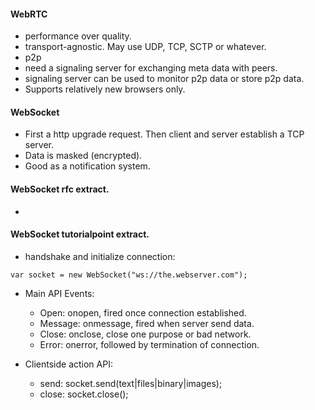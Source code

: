 
#### WebRTC

* performance over quality.
* transport-agnostic. May use UDP, TCP, SCTP or whatever.
* p2p
* need a signaling server for exchanging meta data with peers.
* signaling server can be used to monitor p2p data or store p2p data.
* Supports relatively new browsers only.


#### WebSocket

* First a http upgrade request. Then client and server establish a TCP server.
* Data is masked (encrypted).
* Good as a notification system.


#### WebSocket rfc extract.

* 


#### WebSocket tutorialpoint extract.

* handshake and initialize connection:

 ```
 var socket = new WebSocket("ws://the.webserver.com");
 ```
 
* Main API Events:
	* Open: onopen, fired once connection established.
	* Message: onmessage, fired when server send data.
	* Close: onclose, close one purpose or bad network.
	* Error: onerror, followed by termination of connection.

* Clientside action API:
	* send: socket.send(text|files|binary|images);
	* close: socket.close();
